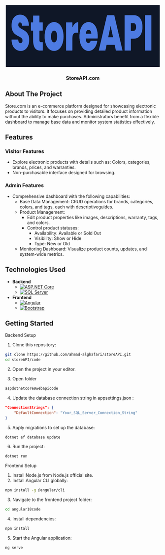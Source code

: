 <div align="center">
    <img src="images/logo.png" alt="Logo" width="500" height="200">
    <h3 align="center">StoreAPI.com</h3>
</div>


## About The Project

Store.com is an e-commerce platform designed for showcasing electronic products to visitors. It focuses on providing detailed product information without the ability to make purchases. Administrators benefit from a flexible dashboard to manage base data and monitor system statistics effectively.



## Features

### Visitor Features
* Explore electronic products with details such as: Colors, categories, brands, prices, and warranties.
* Non-purchasable interface designed for browsing.

### Admin Features
- Comprehensive dashboard with the following capabilities:
    - Base Data Management: CRUD operations for brands, categories, colors, and tags, each with descriptiveguides.
    - Product Management:
        - Edit product properties like images, descriptions, warranty, tags, and colors.
        - Control product statuses:
            - Availability: Available or Sold Out
            - Visibility: Show or Hide
            - Type: New or Old
    - Monitoring Dashboard: Visualize product counts, updates, and system-wide metrics.

## Technologies Used

- **Backend**
  - [![ASP.NET Core][AspNetCore.com]][AspNetCore-url]
  - [![SQL Server][SqlServer.com]][SqlServer-url]
- **Frontend**
  - [![Angular][Angular.io]][Angular-url]
  - [![Bootstrap][Bootstrap.com]][Bootstrap-url]



## Getting Started

Backend Setup

1. Clone this repository:
```sh
git clone https://github.com/ahmad-alghafari/storeAPI.git  
cd storeAPI/code  
```
2. Open the project in your editor.

3. Open folder
```sh
aspdotnetcore9webapicode
```

4. Update the database connection string in appsettings.json :
```json
"ConnectionStrings": {  
    "DefaultConnection": "Your_SQL_Server_Connection_String"  
} 
```

5. Apply migrations to set up the database:
```sh
dotnet ef database update 
```

6. Run the project:
```sh 
dotnet run
```

Frontend Setup

1. Install Node.js from Node.js official site.
2. Install Angular CLI globally:
```sh
npm install -g @angular/cli 
```
3. Navigate to the frontend project folder:
```sh
cd angular18code 
```

4. Install dependencies:
```sh
npm install
```

5. Start the Angular application:
```sh
ng serve
```










[product-screenshot]: images/products.png


[AspNetCore.com]: https://img.shields.io/badge/ASP.NET%20Core-9.0-blue?style=for-the-badge&logo=.net&logoColor=white
[AspNetCore-url]: https://dotnet.microsoft.com/apps/aspnet

[SqlServer.com]: https://img.shields.io/badge/SQL%20Server-2022-CC2927?style=for-the-badge&logo=microsoft-sql-server&logoColor=white
[SqlServer-url]: https://www.microsoft.com/en-us/sql-server

[Angular.io]: https://img.shields.io/badge/Angular-DD0031?style=for-the-badge&logo=angular&logoColor=white
[Angular-url]: https://angular.io/

[Bootstrap.com]: https://img.shields.io/badge/Bootstrap-563D7C?style=for-the-badge&logo=bootstrap&logoColor=white
[Bootstrap-url]: https://getbootstrap.com


